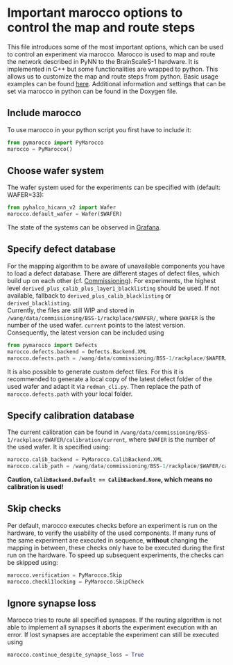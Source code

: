 # Important marocco options to control the map and route steps

This file introduces some of the most important options, which can be used to control an experiment via marocco.
Marocco is used to map and route the network described in PyNN to the BrainScaleS-1 hardware.
It is implemented in C++ but some functionalities are wrapped to python.
This allows us to customize the map and route steps from python.
Basic usage examples can be found [here](https://electronicvisions.github.io/hbp-sp9-guidebook/pm/using_pm_newflow.html).
Additional information and settings that can be set via marocco in python can be found in the Doxygen file.

## Include marocco
To use marocco in your python script you first have to include it:
```python
from pymarocco import PyMarocco
marocco = PyMarocco()
```

## Choose wafer system
The wafer system used for the experiments can be specified with (default: WAFER=33):
```python
from pyhalco_hicann_v2 import Wafer
marocco.default_wafer = Wafer($WAFER)
```
The state of the systems can be observed in [Grafana](https://brainscales-r.kip.uni-heidelberg.de:12443/grafana/).

## Specify defect database
For the mapping algorithm to be aware of unavailable components you have to load a defect database.
There are different stages of defect files, which build up on each other (cf. [Commissioning](https://brainscales-r.kip.uni-heidelberg.de/projects/logbook-nmpm/wiki/commissioning)).
For experiments, the highest level `derived_plus_calib_plus_layer1_blacklisting` should be used.
If not available, fallback to `derived_plus_calib_blacklisting` or `derived_blacklisting`.\
Currently, the files are still WIP and stored in `/wang/data/commissioning/BSS-1/rackplace/$WAFER/`, where `$WAFER` is the number of the used wafer.
`current` points to the latest version.
Consequently, the latest version can be included using
```python
from pymarocco import Defects
marocco.defects.backend = Defects.Backend.XML
marocco.defects.path = /wang/data/commissioning/BSS-1/rackplace/$WAFER/derived_plus_calib_plus_layer1_blacklisting/current
```
It is also possible to generate custom defect files.
For this it is recommended to generate a local copy of the latest defect folder of the used wafer and adapt it via `redman_cli.py`.
Then replace the path of `marocco.defects.path` with your local folder.

## Specify calibration database
The current calibration can be found in `/wang/data/commissioning/BSS-1/rackplace/$WAFER/calibration/current`, where `$WAFER` is the number of the used wafer.
It is specified using:
```python
marocco.calib_backend = PyMarocco.CalibBackend.XML
marocco.calib_path = /wang/data/commissioning/BSS-1/rackplace/$WAFER/calibration/current
```
**Caution, `CalibBackend.Default == CalibBackend.None`, which means no calibration is used!**

## Skip checks
Per default, marocco executes checks before an experiment is run on the hardware, to verify the usability of the used components.
If many runs of the same experiment are executed in sequence, **without** changing the mapping in between, these checks only have to be executed during the first run on the hardware.
To speed up subsequent experiments, the checks can be skipped using:
```python
marocco.verification = PyMarocco.Skip
marocco.checkl1locking = PyMarocco.SkipCheck
```

## Ignore synapse loss
Marocco tries to route all specified synapses.
If the routing algorithm is not able to implement all synapses it aborts the experiment execution with an error.
If lost synapses are acceptable the experiment can still be executed using
```python
marocco.continue_despite_synapse_loss = True
```
